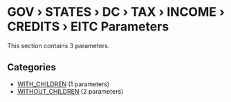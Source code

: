 # GOV › STATES › DC › TAX › INCOME › CREDITS › EITC Parameters

This section contains 3 parameters.

## Categories

- [WITH_CHILDREN](with_children/index.md) (1 parameters)
- [WITHOUT_CHILDREN](without_children/index.md) (2 parameters)
